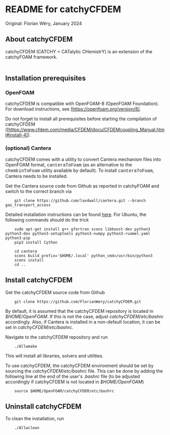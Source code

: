 # README for catchyCFDEM
Original: Florian Wéry, January 2024

## About catchyCFDEM
catchyCFDEM (CATCHY = CATalytic CHemistrY) is an extension of the catchyFOAM framework.<br/><br/>

## Installation prerequisites
### OpenFOAM
catchyCFDEM is compatible with OpenFOAM-8 (OpenFOAM Foundation). For download instructions, see [https://openfoam.org/version/8].

Do not forget to install all prerequisites before starting the compilation of catchyCFDEM ([https://www.cfdem.com/media/CFDEM/docu/CFDEMcoupling_Manual.html#install-4]).

### (optional) Cantera
catchyCFDEM comes with a utility to convert Cantera mechanism files into OpenFOAM format, <span style="font-family:Courier;">canteraToFoam</span> (as an alternative to the <span style="font-family:Courier;">chemkinToFoam</span> utility available by default). To install <span style="font-family:Courier;">canteraToFoam</span>, Cantera needs to be installed.

Get the Cantera source code from Github as reported in catchyFOAM and switch to the correct branch via
```
    git clone https://github.com/lavdwall/cantera.git --branch gas_transport_access
```

Detailed installation instructions can be found [here](https://cantera.org/install/compiling-install.html). 
For Ubuntu, the following commands should do the trick
```
    sudo apt-get install g++ gfortran scons libboost-dev python3 python3-dev python3-setuptools python3-numpy python3-ruamel.yaml python3-pip
    pip3 install Cython
    
    cd cantera
    scons build prefix='$HOME/.local' python_cmd=/usr/bin/python3
    scons install
    cd ..
```

## Install catchyCFDEM
Get the catchyCFDEM source code from Github 
```
    git clone https://github.com/FlorianWery/catchyCFDEM.git
```
By default, it is assumed that the catchyCFDEM repository is located in *$HOME/OpenFOAM*. If this is not the case, adjust *catchyCFDEM/etc/bashrc* accordingly. Also, if Cantera is installed in a non-default location, it can be set in *catchyCFDEM/etc/bashrc*.

Navigate to the catchyCFDEM repository and run
```
    ./Allwmake
```
This will install all libraries, solvers and utilities.

To use catchyCFDEM, the catchyCFDEM environment should be set by sourcing the *catchyCFDEM/etc/bashrc* file. This can be done by adding the following line at the end of the user's *.bashrc* file (to be adjusted accordingly if catchyCFDEM is not located in *$HOME/OpenFOAM*)
```
    source $HOME/OpenFOAM/catchyCFDEM/etc/bashrc
```

## Uninstall catchyCFDEM
To clean the installation, run
```
    ./Allwclean
```
